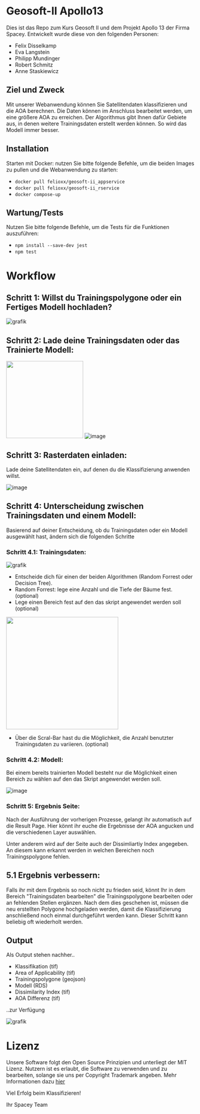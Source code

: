 # Geosoft-II Apollo13

Dies ist das Repo zum Kurs Geosoft II und dem Projekt Apollo 13 der Firma Spacey.
Entwickelt wurde diese von den folgenden Personen:
* Felix Disselkamp
* Eva Langstein
* Philipp Mundinger
* Robert Schmitz
* Anne Staskiewicz

## Ziel und Zweck

Mit unserer Webanwendung können Sie Satellitendaten klassifizieren und die AOA berechnen.
Die Daten können im Anschluss bearbeitet werden, um eine größere AOA zu erreichen. Der Algorithmus gibt Ihnen dafür Gebiete aus, in denen weitere Trainingsdaten erstellt werden können. So wird das Modell immer besser.

## Installation

Starten mit Docker:
nutzen Sie bitte folgende Befehle, um die beiden Images zu pullen und die Webanwendung zu starten:
* ```docker pull felioxx/geosoft-ii_appservice```
* ```docker pull felioxx/geosoft-ii_rservice```
* ```docker compose-up```

## Wartung/Tests

Nutzen Sie bitte folgende Befehle, um die Tests für die Funktionen auszuführen:
* ```npm install --save-dev jest```
* ```npm test```

# Workflow
## Schritt 1: Willst du Trainingspolygone oder ein Fertiges Modell hochladen?
![grafik](https://user-images.githubusercontent.com/102729357/215824118-e502d007-78ea-4be7-880f-98bc749df30f.png)

## Schritt 2: Lade deine Trainingsdaten oder das Trainierte Modell:
<img src="https://user-images.githubusercontent.com/90246149/218690677-fef7e2d5-9cb8-47cf-b1ce-383e6f94ed2c.png" height="206"> ![image](https://user-images.githubusercontent.com/90246149/218687583-9245f290-09e6-4d18-ba9e-47505c011ad9.png) 


## Schritt 3: Rasterdaten einladen:
Lade deine Satellitendaten ein, auf denen du die Klassifizierung anwenden willst.

![image](https://user-images.githubusercontent.com/90246149/218687830-c449fe07-0659-4124-beb1-f8166ff90d73.png)

## Schritt 4: Unterscheidung zwischen Trainingsdaten und einem Modell:
Basierend auf deiner Entscheidung, ob du Trainingsdaten oder ein Modell ausgewählt hast, ändern sich die folgenden Schritte

### Schritt 4.1: Trainingsdaten:

![grafik](https://user-images.githubusercontent.com/102729357/215829306-8ee80cc5-ce89-4544-9685-25cbfbde1f34.png)

* Entscheide dich für einen der beiden Algorithmen (Random Forrest oder Decision Tree).
* Random Forrest: lege eine Anzahl und die Tiefe der Bäume fest. (optional)
* Lege einen Bereich fest auf den das skript angewendet werden soll (optional)

<img src="https://user-images.githubusercontent.com/90246149/218690414-faf7a203-54db-402f-8cc3-f87d7ba8107d.png" height="300">

* Über die Scral-Bar hast du die Möglichkeit, die Anzahl benutzter Trainingsdaten zu variieren. (optional)

### Schritt 4.2: Modell:
Bei einem bereits trainierten Modell besteht nur die Möglichkeit einen Bereich zu wählen auf den das Skript angewendet werden soll.

![image](https://user-images.githubusercontent.com/90246149/218688514-c0de1214-04e8-47f4-9f14-6ae468d8ac18.png)

### Schritt 5: Ergebnis Seite:
Nach der Ausführung der vorherigen Prozesse, gelangt ihr automatisch auf die Result Page.
Hier könnt ihr euche die Ergebnisse der AOA angucken und die verschiedenen Layer auswählen.

Unter anderem wird auf der Seite auch der Dissimliartiy Index angegeben. An diesem kann erkannt werden in welchen Bereichen noch Trainingspolygone fehlen.

## 5.1 Ergebnis verbessern: 
Falls ihr mit dem Ergebnis so noch nicht zu frieden seid, könnt Ihr in dem Bereich "Trainingsdaten bearbeiten" die Trainingspolygone bearbeiten oder an fehlenden Stellen ergänzen.
Nach dem dies geschehen ist, müssen die neu erstellten Polygone hochgeladen werden, damit die Klassifizierung anschließend noch einmal durchgeführt werden kann.
Dieser Schritt kann beliebig oft wiederholt werden.

## Output 
Als Output stehen nachher..
* Klassifikation (tif)
* Area of Applicability (tif)
* Trainingspolygone (geojson)
* Modell (RDS)
* Dissimilarity Index (tif)
* AOA Differenz (tif)

..zur Verfügung 

![grafik](https://user-images.githubusercontent.com/102729357/215838001-53eaaeb5-31b7-4b1d-bf84-f4fbf2593af6.png)



# Lizenz

Unsere Software folgt den Open Source Prinzipien und unterliegt der MIT Lizenz. Nutzern ist es erlaubt, die Software zu verwenden und zu bearbeiten, solange sie uns per Copyright Trademark angeben. Mehr Informationen dazu [hier](https://opensource.org/licenses/MIT)

Viel Erfolg beim Klassifizieren!

Ihr Spacey Team

